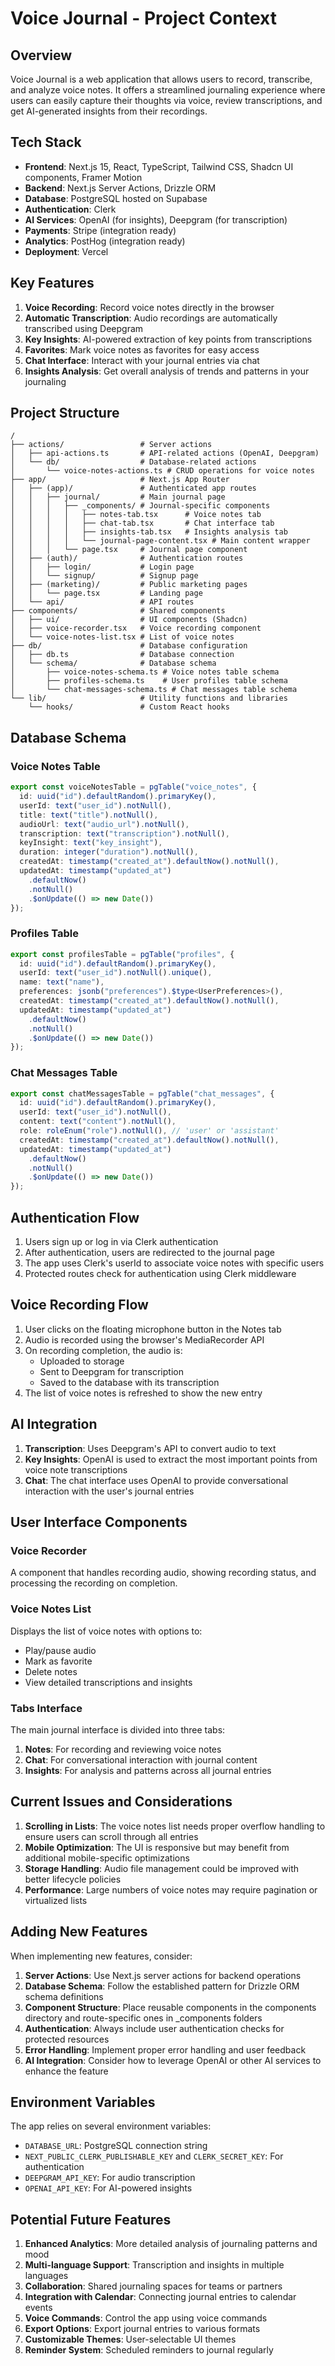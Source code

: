 # Voice Journal - Project Context

## Overview

Voice Journal is a web application that allows users to record, transcribe, and analyze voice notes. It offers a streamlined journaling experience where users can easily capture their thoughts via voice, review transcriptions, and get AI-generated insights from their recordings. 

## Tech Stack

- **Frontend**: Next.js 15, React, TypeScript, Tailwind CSS, Shadcn UI components, Framer Motion
- **Backend**: Next.js Server Actions, Drizzle ORM
- **Database**: PostgreSQL hosted on Supabase
- **Authentication**: Clerk
- **AI Services**: OpenAI (for insights), Deepgram (for transcription)
- **Payments**: Stripe (integration ready)
- **Analytics**: PostHog (integration ready)
- **Deployment**: Vercel

## Key Features

1. **Voice Recording**: Record voice notes directly in the browser
2. **Automatic Transcription**: Audio recordings are automatically transcribed using Deepgram
3. **Key Insights**: AI-powered extraction of key points from transcriptions
4. **Favorites**: Mark voice notes as favorites for easy access
5. **Chat Interface**: Interact with your journal entries via chat
6. **Insights Analysis**: Get overall analysis of trends and patterns in your journaling

## Project Structure

```
/
├── actions/                 # Server actions
│   ├── api-actions.ts       # API-related actions (OpenAI, Deepgram)
│   └── db/                  # Database-related actions
│       └── voice-notes-actions.ts # CRUD operations for voice notes
├── app/                     # Next.js App Router
│   ├── (app)/               # Authenticated app routes
│   │   ├── journal/         # Main journal page
│   │   │   ├── _components/ # Journal-specific components
│   │   │   │   ├── notes-tab.tsx      # Voice notes tab
│   │   │   │   ├── chat-tab.tsx       # Chat interface tab
│   │   │   │   ├── insights-tab.tsx   # Insights analysis tab
│   │   │   │   └── journal-page-content.tsx # Main content wrapper
│   │   │   └── page.tsx     # Journal page component
│   ├── (auth)/              # Authentication routes
│   │   ├── login/           # Login page
│   │   └── signup/          # Signup page
│   ├── (marketing)/         # Public marketing pages
│   │   └── page.tsx         # Landing page
│   └── api/                 # API routes
├── components/              # Shared components
│   ├── ui/                  # UI components (Shadcn)
│   ├── voice-recorder.tsx   # Voice recording component
│   └── voice-notes-list.tsx # List of voice notes
├── db/                      # Database configuration
│   ├── db.ts                # Database connection
│   └── schema/              # Database schema
│       ├── voice-notes-schema.ts # Voice notes table schema
│       ├── profiles-schema.ts    # User profiles table schema
│       └── chat-messages-schema.ts # Chat messages table schema
└── lib/                     # Utility functions and libraries
    └── hooks/               # Custom React hooks
```

## Database Schema

### Voice Notes Table
```typescript
export const voiceNotesTable = pgTable("voice_notes", {
  id: uuid("id").defaultRandom().primaryKey(),
  userId: text("user_id").notNull(),
  title: text("title").notNull(),
  audioUrl: text("audio_url").notNull(),
  transcription: text("transcription").notNull(),
  keyInsight: text("key_insight"),
  duration: integer("duration").notNull(),
  createdAt: timestamp("created_at").defaultNow().notNull(),
  updatedAt: timestamp("updated_at")
    .defaultNow()
    .notNull()
    .$onUpdate(() => new Date())
});
```

### Profiles Table
```typescript
export const profilesTable = pgTable("profiles", {
  id: uuid("id").defaultRandom().primaryKey(),
  userId: text("user_id").notNull().unique(),
  name: text("name"),
  preferences: jsonb("preferences").$type<UserPreferences>(),
  createdAt: timestamp("created_at").defaultNow().notNull(),
  updatedAt: timestamp("updated_at")
    .defaultNow()
    .notNull()
    .$onUpdate(() => new Date())
});
```

### Chat Messages Table
```typescript
export const chatMessagesTable = pgTable("chat_messages", {
  id: uuid("id").defaultRandom().primaryKey(),
  userId: text("user_id").notNull(),
  content: text("content").notNull(),
  role: roleEnum("role").notNull(), // 'user' or 'assistant'
  createdAt: timestamp("created_at").defaultNow().notNull(),
  updatedAt: timestamp("updated_at")
    .defaultNow()
    .notNull()
    .$onUpdate(() => new Date())
});
```

## Authentication Flow

1. Users sign up or log in via Clerk authentication
2. After authentication, users are redirected to the journal page
3. The app uses Clerk's userId to associate voice notes with specific users
4. Protected routes check for authentication using Clerk middleware

## Voice Recording Flow

1. User clicks on the floating microphone button in the Notes tab
2. Audio is recorded using the browser's MediaRecorder API
3. On recording completion, the audio is:
   - Uploaded to storage
   - Sent to Deepgram for transcription
   - Saved to the database with its transcription
4. The list of voice notes is refreshed to show the new entry

## AI Integration

1. **Transcription**: Uses Deepgram's API to convert audio to text
2. **Key Insights**: OpenAI is used to extract the most important points from voice note transcriptions
3. **Chat**: The chat interface uses OpenAI to provide conversational interaction with the user's journal entries

## User Interface Components

### Voice Recorder
A component that handles recording audio, showing recording status, and processing the recording on completion.

### Voice Notes List
Displays the list of voice notes with options to:
- Play/pause audio
- Mark as favorite
- Delete notes
- View detailed transcriptions and insights

### Tabs Interface
The main journal interface is divided into three tabs:
1. **Notes**: For recording and reviewing voice notes
2. **Chat**: For conversational interaction with journal content
3. **Insights**: For analysis and patterns across all journal entries

## Current Issues and Considerations

1. **Scrolling in Lists**: The voice notes list needs proper overflow handling to ensure users can scroll through all entries
2. **Mobile Optimization**: The UI is responsive but may benefit from additional mobile-specific optimizations
3. **Storage Handling**: Audio file management could be improved with better lifecycle policies
4. **Performance**: Large numbers of voice notes may require pagination or virtualized lists

## Adding New Features

When implementing new features, consider:

1. **Server Actions**: Use Next.js server actions for backend operations
2. **Database Schema**: Follow the established pattern for Drizzle ORM schema definitions
3. **Component Structure**: Place reusable components in the components directory and route-specific ones in _components folders
4. **Authentication**: Always include user authentication checks for protected resources
5. **Error Handling**: Implement proper error handling and user feedback
6. **AI Integration**: Consider how to leverage OpenAI or other AI services to enhance the feature

## Environment Variables

The app relies on several environment variables:
- `DATABASE_URL`: PostgreSQL connection string
- `NEXT_PUBLIC_CLERK_PUBLISHABLE_KEY` and `CLERK_SECRET_KEY`: For authentication
- `DEEPGRAM_API_KEY`: For audio transcription
- `OPENAI_API_KEY`: For AI-powered insights

## Potential Future Features

1. **Enhanced Analytics**: More detailed analysis of journaling patterns and mood
2. **Multi-language Support**: Transcription and insights in multiple languages
3. **Collaboration**: Shared journaling spaces for teams or partners
4. **Integration with Calendar**: Connecting journal entries to calendar events
5. **Voice Commands**: Control the app using voice commands
6. **Export Options**: Export journal entries to various formats
7. **Customizable Themes**: User-selectable UI themes
8. **Reminder System**: Scheduled reminders to journal regularly 